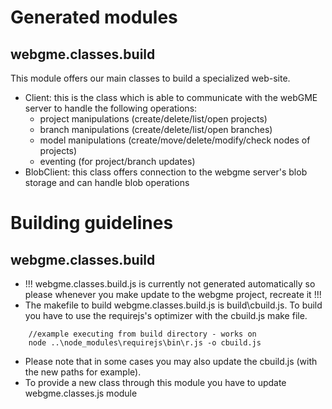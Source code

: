 
# Generated modules

## webgme.classes.build

This module offers our main classes to build a specialized web-site.

   * Client: this is the class which is able to communicate with the webGME server to handle the following operations:
      * project manipulations (create/delete/list/open projects)
      * branch manipulations (create/delete/list/open branches)
      * model manipulations (create/move/delete/modify/check nodes of projects)
      * eventing (for project/branch updates)
   * BlobClient: this class offers connection to the webgme server's blob storage and can handle blob operations
   
# Building guidelines

## webgme.classes.build   

   * !!! webgme.classes.build.js is currently not generated automatically so please whenever you make update to the webgme project, recreate it !!!
   * The makefile to build webgme.classes.build.js is build\cbuild.js. To build you have to use the requirejs's optimizer with the cbuild.js make file.
```
    //example executing from build directory - works on 
    node ..\node_modules\requirejs\bin\r.js -o cbuild.js
```
   * Please note that in some cases you may also update the cbuild.js (with the new paths for example).
   * To provide a new class through this module you have to update webgme.classes.js module

